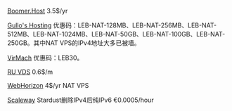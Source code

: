 [Boomer.Host](https://my.boomer.host/) 3.5$/yr

[Gullo's Hosting](https://hosting.gullo.me/) 优惠码：LEB-NAT-128MB、LEB-NAT-256MB、LEB-NAT-512MB、LEB-NAT-1024MB、LEB-NAT-50GB、LEB-NAT-100GB、LEB-NAT-250GB。其中NAT VPS的IPv4地址大多已被墙。

[VirMach](https://virmach.com/) 优惠码：LEB30。

[RU VDS](https://ruvds.com/en-usd) 0.6$/m

[WebHorizon](https://webhorizon.in/) 4$/yr NAT VPS

[Scaleway](https://www.scaleway.com/) Stardust删除IPv4后纯IPv6 €0.0005/hour

